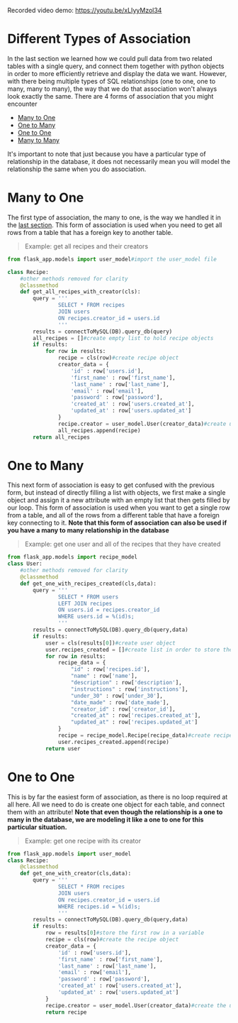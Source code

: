 Recorded video demo: https://youtu.be/xLIyyMzol34

# Different Types of Association
In the last section we learned how we could pull data from two related tables with a single query, and connect them together with python objects in order to more efficiently retrieve and display the data we want. However, with there being multiple types of SQL relationships (one to one, one to many, many to many), the way that we do that association won't always look exactly the same. 
There are 4 forms of association that you might encounter
- [Many to One](#many-to-one)
- [One to Many](#one-to-many)
- [One to One](#one-to-one)
- [Many to Many](many_to_many.md)

It's important to note that just because you have a particular type of relationship in the database, it does not necessarily mean you will model the relationship the same when you do association.

# Many to One <a href="#" id="many-to-one"></a>
The first type of association, the many to one, is the way we handled it in the [last section](relationships.md). This form of association is used when you need to get all rows from a table that has a foreign key to another table. 
>Example:  get all recipes and their creators

```py
from flask_app.models import user_model#import the user_model file

class Recipe:
    #other methods removed for clarity
    @classmethod
    def get_all_recipes_with_creator(cls):
        query = '''
                SELECT * FROM recipes
                JOIN users
                ON recipes.creator_id = users.id
                '''
        results = connectToMySQL(DB).query_db(query)
        all_recipes = []#create empty list to hold recipe objects
        if results:
            for row in results:
                recipe = cls(row)#create recipe object
                creator_data = {
                    'id' : row['users.id'],
                    'first_name' : row['first_name'],
                    'last_name' : row['last_name'],
                    'email' : row['email'],
                    'password' : row['password'],
                    'created_at' : row['users.created_at'],
                    'updated_at' : row['users.updated_at']
                }
                recipe.creator = user_model.User(creator_data)#create user object
                all_recipes.append(recipe)
        return all_recipes
```
# One to Many <a href="#" id="one-to-many"></a>
This next form of association is easy to get confused with the previous form, but instead of directly filling a list with objects, we first make a single object and assign it a new attribute with an empty list that then gets filled by our loop. This form of association is used when you want to get a single row from a table, and all of the rows from a different table that have a foreign key connecting to it. **Note that this form of association can also be used if you have a many to many relationship in the database**
>Example: get one user and all of the recipes that they have created
```py
from flask_app.models import recipe_model
class User:
    #other methods removed for clarity
    @classmethod
    def get_one_with_recipes_created(cls,data):
        query = '''
                SELECT * FROM users 
                LEFT JOIN recipes 
                ON users.id = recipes.creator_id
                WHERE users.id = %(id)s;
                '''
        results = connectToMySQL(DB).query_db(query,data)
        if results:
            user = cls(results[0])#create user object
            user.recipes_created = []#create list in order to store the recipes
            for row in results:
                recipe_data = {
                    "id" : row['recipes.id'],
                    "name" : row['name'],
                    "description" : row['description'],
                    "instructions" : row['instructions'],
                    "under_30" : row['under_30'],
                    "date_made" : row['date_made'],
                    "creator_id" : row['creator_id'],
                    "created_at" : row['recipes.created_at'],
                    "updated_at" : row['recipes.updated_at']
                }
                recipe = recipe_model.Recipe(recipe_data)#create recipe object
                user.recipes_created.append(recipe)
            return user
```
# One to One <a href="#" id="one-to-one"></a>
This is by far the easiest form of association, as there is no loop required at all here. All we need to do is create one object for each table, and connect them with an attribute! **Note that even though the relationship is a one to many in the database, we are modeling it like a one to one for this particular situation.**
>Example: get one recipe with its creator
```py
from flask_app.models import user_model
class Recipe:
    @classmethod
    def get_one_with_creator(cls,data):
        query = '''
                SELECT * FROM recipes
                JOIN users 
                ON recipes.creator_id = users.id
                WHERE recipes.id = %(id)s;
                '''
        results = connectToMySQL(DB).query_db(query,data)
        if results:
            row = results[0]#store the first row in a variable
            recipe = cls(row)#create the recipe object
            creator_data = {
                'id' : row['users.id'],
                'first_name' : row['first_name'],
                'last_name' : row['last_name'],
                'email' : row['email'],
                'password' : row['password'],
                'created_at' : row['users.created_at'],
                'updated_at' : row['users.updated_at']
            }
            recipe.creator = user_model.User(creator_data)#create the user object
            return recipe
```